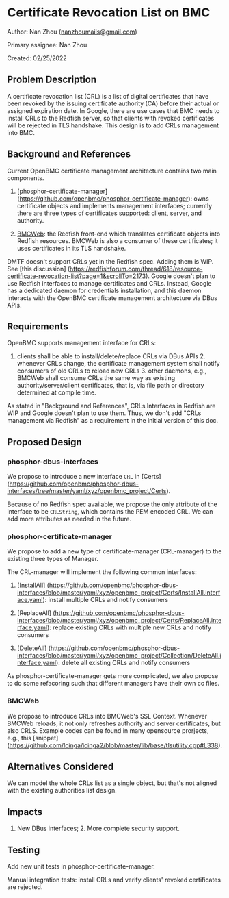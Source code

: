# Certificate Revocation List on BMC

Author: Nan Zhou (nanzhoumails@gmail.com)

Primary assignee: Nan Zhou

Created: 02/25/2022

## Problem Description

A certificate revocation list (CRL) is a list of digital certificates that
have been revoked by the issuing certificate authority (CA) before their
actual or assigned expiration date. In Google, there are use cases that BMC
needs to install CRLs to the Redfish server, so that clients with revoked
certificates will be rejected in TLS handshake. This design is to add CRLs
management into BMC.

## Background and References

Current OpenBMC certificate management architecture contains two main
components. 

1. [phosphor-certificate-manager]
(https://github.com/openbmc/phosphor-certificate-manager): owns certificate
objects and implements management interfaces; currently there are three types
of certificates supported: client, server, and authority.

2. [BMCWeb](https://github.com/openbmc/bmcweb): the Redfish front-end which
translates certificate objects into Redfish resources. BMCWeb is also a
consumer of these certificates; it uses certificates in its TLS handshake.

DMTF doesn't support CRLs yet in the Redfish spec. Adding them is WIP. See
[this discussion]
(https://redfishforum.com/thread/618/resource-certificate-revocation-list?page=1&scrollTo=2173).
Google doesn't plan to use Redfish interfaces to manage certificates and
CRLs. Instead, Google has a dedicated daemon for credentials installation,
and this daemon interacts with the OpenBMC certificate management
architecture via DBus APIs.

## Requirements

OpenBMC supports management interface for CRLs:

1. clients shall be able to install/delete/replace CRLs via DBus APIs 2.
whenever CRLs change, the certificate management system shall notify
consumers of old CRLs to reload new CRLs 3. other daemons, e.g., BMCWeb shall
consume CRLs the same way as existing authority/server/client certificates,
that is, via file path or directory determined at compile time.

As stated in "Background and References", CRLs Interfaces in Redfish are WIP
and Google doesn't plan to use them. Thus, we don't add "CRLs management via
Redfish" as a requirement in the initial version of this doc.

## Proposed Design

### phosphor-dbus-interfaces

We propose to introduce a new interface `CRL` in [Certs]
(https://github.com/openbmc/phosphor-dbus-interfaces/tree/master/yaml/xyz/openbmc_project/Certs).

Because of no Redfish spec available, we propose the only attribute of the
interface to be `CRLString`, which contains the PEM encoded CRL. We can add
more attributes as needed in the future.

### phosphor-certificate-manager

We propose to add a new type of certificate-manager (CRL-manager) to the
existing three types of Manager.

The CRL-manager will implement the following common interfaces:

1. [InstallAll]
(https://github.com/openbmc/phosphor-dbus-interfaces/blob/master/yaml/xyz/openbmc_project/Certs/InstallAll.interface.yaml):
install multiple CRLs and notify consumers

2. [ReplaceAll]
(https://github.com/openbmc/phosphor-dbus-interfaces/blob/master/yaml/xyz/openbmc_project/Certs/ReplaceAll.interface.yaml):
replace existing CRLs with multiple new CRLs and notify consumers

3. [DeleteAll]
(https://github.com/openbmc/phosphor-dbus-interfaces/blob/master/yaml/xyz/openbmc_project/Collection/DeleteAll.interface.yaml):
delete all existing CRLs and notify consumers

As phosphor-certificate-manager gets more complicated, we also propose to do
some refacoring such that different managers have their own cc files.

### BMCWeb

We propose to introduce CRLs into BMCWeb's SSL Context. Whenever BMCWeb
reloads, it not only refreshes authority and server certificates, but also
CRLS. Example codes can be found in many opensource prorjects, e.g., this
[snippet]
(https://github.com/Icinga/icinga2/blob/master/lib/base/tlsutility.cpp#L338).

## Alternatives Considered

We can model the whole CRLs list as a single object, but that's not aligned
with the existing authorities list design.

## Impacts

1. New DBus interfaces; 2. More complete security support.

## Testing

Add new unit tests in phosphor-certificate-manager.

Manual integration tests: install CRLs and verify clients' revoked
certificates are rejected.